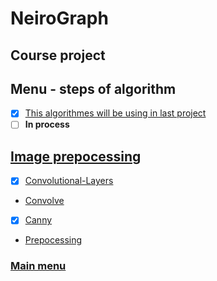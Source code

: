 # NeiroGraph
## Course project

## Menu - steps of algorithm
- [x] [This algorithmes will be using in last project](https://github.com/Dmitriy1594/NeiroGraphDetect/tree/master)
- [ ] **In process**

## [Image prepocessing](https://github.com/Dmitriy1594/NeiroGraphDetect/tree/Steps-of-project/Image%20processing)
- [x] [Convolutional-Layers](https://github.com/Dmitriy1594/NeiroGraphDetect/tree/Steps-of-project/Image%20processing/Convolutional-Layers)
- [Convolve](https://github.com/Dmitriy1594/NeiroGraphDetect/tree/Steps-of-project/Image%20processing/Convolve)
- [x] [Canny](https://github.com/Dmitriy1594/NeiroGraphDetect/tree/Steps-of-project/Image%20processing/Canny)
- [Prepocessing](https://github.com/Dmitriy1594/NeiroGraphDetect/tree/Steps-of-project/Image%20processing/preprocessing)

### [Main menu](https://github.com/Dmitriy1594/NeiroGraphDetect/tree/Steps-of-project)
